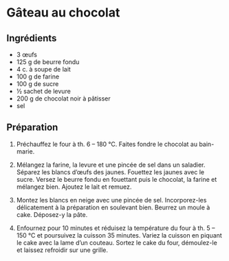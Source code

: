 # Gâteau au chocolat

## Ingrédients

- 3 œufs
- 125 g de beurre fondu
- 4 c. à soupe de lait
- 100 g de farine
- 100 g de sucre
- ½ sachet de levure
- 200 g de chocolat noir à pâtisser
- sel

## Préparation

1. Préchauffez le four à th. 6 – 180 °C. Faites fondre le chocolat au bain-marie.

2. Mélangez la farine, la levure et une pincée de sel dans un saladier. Séparez les blancs d’œufs des jaunes. Fouettez les jaunes avec le sucre. Versez le beurre fondu en fouettant puis le chocolat, la farine et mélangez bien. Ajoutez le lait et remuez.

3. Montez les blancs en neige avec une pincée de sel. Incorporez-les délicatement à la préparation en soulevant bien. Beurrez un moule à cake. Déposez-y la pâte.

4. Enfournez pour 10 minutes et réduisez la température du four à th. 5 – 150 °C et poursuivez la cuisson 35 minutes. Variez la cuisson en piquant le cake avec la lame d’un couteau. Sortez le cake du four, démoulez-le et laissez refroidir sur une grille.
